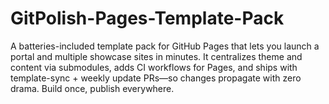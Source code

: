 # GitPolish-Pages-Template-Pack
A batteries-included template pack for GitHub Pages that lets you launch a portal and multiple showcase sites in minutes. It centralizes theme and content via submodules, adds CI workflows for Pages, and ships with template-sync + weekly update PRs—so changes propagate with zero drama. Build once, publish everywhere.

